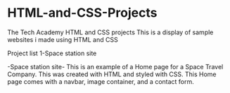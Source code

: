 # HTML-and-CSS-Projects
The Tech Academy HTML and CSS projects
This is a display of sample websites i made using HTML and CSS

Project list
1-Space station site

-Space station site-
This is an example of a Home page for a Space Travel Company. This was created with HTML and styled with CSS. This Home page comes with a navbar, image container, and a contact form. 
